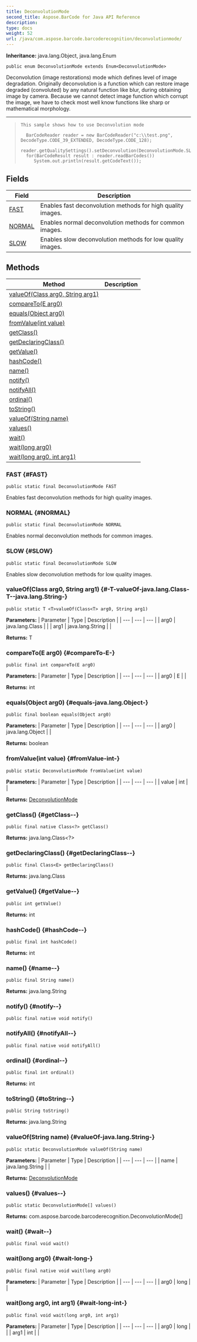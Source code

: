 ```yaml
---
title: DeconvolutionMode
second_title: Aspose.BarCode for Java API Reference
description: 
type: docs
weight: 52
url: /java/com.aspose.barcode.barcoderecognition/deconvolutionmode/
---
```

**Inheritance:**
java.lang.Object, java.lang.Enum
```
public enum DeconvolutionMode extends Enum<DeconvolutionMode>
```

Deconvolution (image restorations) mode which defines level of image degradation. Originally deconvolution is a function which can restore image degraded (convoluted) by any natural function like blur, during obtaining image by camera. Because we cannot detect image function which corrupt the image, we have to check most well know functions like sharp or mathematical morphology.

--------------------

> ```
> This sample shows how to use Deconvolution mode
>   
>   BarCodeReader reader = new BarCodeReader("c:\\test.png", DecodeType.CODE_39_EXTENDED, DecodeType.CODE_128);
>   reader.getQualitySettings().setDeconvolution(DeconvolutionMode.SLOW);
>   for(BarCodeResult result : reader.readBarCodes())
>      System.out.println(result.getCodeText());
> ```
## Fields

| Field | Description |
| --- | --- |
| [FAST](#FAST) | Enables fast deconvolution methods for high quality images. |
| [NORMAL](#NORMAL) | Enables normal deconvolution methods for common images. |
| [SLOW](#SLOW) | Enables slow deconvolution methods for low quality images. |
## Methods

| Method | Description |
| --- | --- |
| [<T>valueOf(Class<T> arg0, String arg1)](#-T-valueOf-java.lang.Class-T--java.lang.String-) |  |
| [compareTo(E arg0)](#compareTo-E-) |  |
| [equals(Object arg0)](#equals-java.lang.Object-) |  |
| [fromValue(int value)](#fromValue-int-) |  |
| [getClass()](#getClass--) |  |
| [getDeclaringClass()](#getDeclaringClass--) |  |
| [getValue()](#getValue--) |  |
| [hashCode()](#hashCode--) |  |
| [name()](#name--) |  |
| [notify()](#notify--) |  |
| [notifyAll()](#notifyAll--) |  |
| [ordinal()](#ordinal--) |  |
| [toString()](#toString--) |  |
| [valueOf(String name)](#valueOf-java.lang.String-) |  |
| [values()](#values--) |  |
| [wait()](#wait--) |  |
| [wait(long arg0)](#wait-long-) |  |
| [wait(long arg0, int arg1)](#wait-long-int-) |  |
### FAST {#FAST}
```
public static final DeconvolutionMode FAST
```


Enables fast deconvolution methods for high quality images.

### NORMAL {#NORMAL}
```
public static final DeconvolutionMode NORMAL
```


Enables normal deconvolution methods for common images.

### SLOW {#SLOW}
```
public static final DeconvolutionMode SLOW
```


Enables slow deconvolution methods for low quality images.

### <T>valueOf(Class<T> arg0, String arg1) {#-T-valueOf-java.lang.Class-T--java.lang.String-}
```
public static T <T>valueOf(Class<T> arg0, String arg1)
```




**Parameters:**
| Parameter | Type | Description |
| --- | --- | --- |
| arg0 | java.lang.Class<T> |  |
| arg1 | java.lang.String |  |

**Returns:**
T
### compareTo(E arg0) {#compareTo-E-}
```
public final int compareTo(E arg0)
```




**Parameters:**
| Parameter | Type | Description |
| --- | --- | --- |
| arg0 | E |  |

**Returns:**
int
### equals(Object arg0) {#equals-java.lang.Object-}
```
public final boolean equals(Object arg0)
```




**Parameters:**
| Parameter | Type | Description |
| --- | --- | --- |
| arg0 | java.lang.Object |  |

**Returns:**
boolean
### fromValue(int value) {#fromValue-int-}
```
public static DeconvolutionMode fromValue(int value)
```




**Parameters:**
| Parameter | Type | Description |
| --- | --- | --- |
| value | int |  |

**Returns:**
[DeconvolutionMode](../../com.aspose.barcode.barcoderecognition/deconvolutionmode)
### getClass() {#getClass--}
```
public final native Class<?> getClass()
```




**Returns:**
java.lang.Class<?>
### getDeclaringClass() {#getDeclaringClass--}
```
public final Class<E> getDeclaringClass()
```




**Returns:**
java.lang.Class<E>
### getValue() {#getValue--}
```
public int getValue()
```




**Returns:**
int
### hashCode() {#hashCode--}
```
public final int hashCode()
```




**Returns:**
int
### name() {#name--}
```
public final String name()
```




**Returns:**
java.lang.String
### notify() {#notify--}
```
public final native void notify()
```




### notifyAll() {#notifyAll--}
```
public final native void notifyAll()
```




### ordinal() {#ordinal--}
```
public final int ordinal()
```




**Returns:**
int
### toString() {#toString--}
```
public String toString()
```




**Returns:**
java.lang.String
### valueOf(String name) {#valueOf-java.lang.String-}
```
public static DeconvolutionMode valueOf(String name)
```




**Parameters:**
| Parameter | Type | Description |
| --- | --- | --- |
| name | java.lang.String |  |

**Returns:**
[DeconvolutionMode](../../com.aspose.barcode.barcoderecognition/deconvolutionmode)
### values() {#values--}
```
public static DeconvolutionMode[] values()
```




**Returns:**
com.aspose.barcode.barcoderecognition.DeconvolutionMode[]
### wait() {#wait--}
```
public final void wait()
```




### wait(long arg0) {#wait-long-}
```
public final native void wait(long arg0)
```




**Parameters:**
| Parameter | Type | Description |
| --- | --- | --- |
| arg0 | long |  |

### wait(long arg0, int arg1) {#wait-long-int-}
```
public final void wait(long arg0, int arg1)
```




**Parameters:**
| Parameter | Type | Description |
| --- | --- | --- |
| arg0 | long |  |
| arg1 | int |  |

